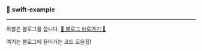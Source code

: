 ### 🍎 swift-example

---
하찮은 블로그를 씁니다. [🌿 블로그 바로가기 🌿](https://dlwogus0128.github.io/)

여기는 블로그에 들어가는 코드 모음집!
